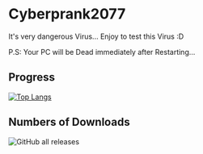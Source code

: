 # Cyberprank2077
It's very dangerous Virus... Enjoy to test this Virus :D

P.S: Your PC will be Dead immediately after Restarting...

## Progress

[![Top Langs](https://github-readme-stats.vercel.app/api/top-langs/?username=GlebYoutuber&layout=compact)]()

## Numbers of Downloads
![GitHub all releases](https://img.shields.io/github/downloads/GlebYoutuber/Cyberprank2077/total?color=red&label=Downloads&logo=csharp&logoColor=green&style=flat-square)

